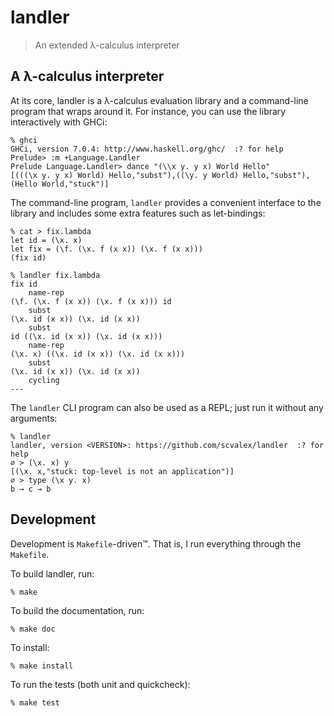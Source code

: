 landler
=======

> An extended λ-calculus interpreter

A λ-calculus interpreter
------------------------

At its core, landler is a λ-calculus evaluation library and a
command-line program that wraps around it.  For instance, you can use
the library interactively with GHCi:

    % ghci
    GHCi, version 7.0.4: http://www.haskell.org/ghc/  :? for help
    Prelude> :m +Language.Landler
    Prelude Language.Landler> dance "(\\x y. y x) World Hello"
    [(((\x y. y x) World) Hello,"subst"),((\y. y World) Hello,"subst"),(Hello World,"stuck")]

The command-line program, `landler` provides a convenient interface to
the library and includes some extra features such as let-bindings:

    % cat > fix.lambda
    let id = (\x. x)
    let fix = (\f. (\x. f (x x)) (\x. f (x x)))
    (fix id)

    % landler fix.lambda
    fix id
	    name-rep
    (\f. (\x. f (x x)) (\x. f (x x))) id
	    subst
    (\x. id (x x)) (\x. id (x x))
	    subst
    id ((\x. id (x x)) (\x. id (x x)))
	    name-rep
    (\x. x) ((\x. id (x x)) (\x. id (x x)))
	    subst
    (\x. id (x x)) (\x. id (x x))
	    cycling
    ---

The `landler` CLI program can also be used as a REPL; just run it
without any arguments:

    % landler
    landler, version <VERSION>: https://github.com/scvalex/landler  :? for help
    ∅ > (\x. x) y
    [(\x. x,"stuck: top-level is not an application")]
    ∅ > type (\x y. x)
    b → c → b

Development
-----------

Development is `Makefile`-driven™.  That is, I run everything through
the `Makefile`.

To build landler, run:

    % make

To build the documentation, run:

    % make doc

To install:

    % make install

To run the tests (both unit and quickcheck):

    % make test
